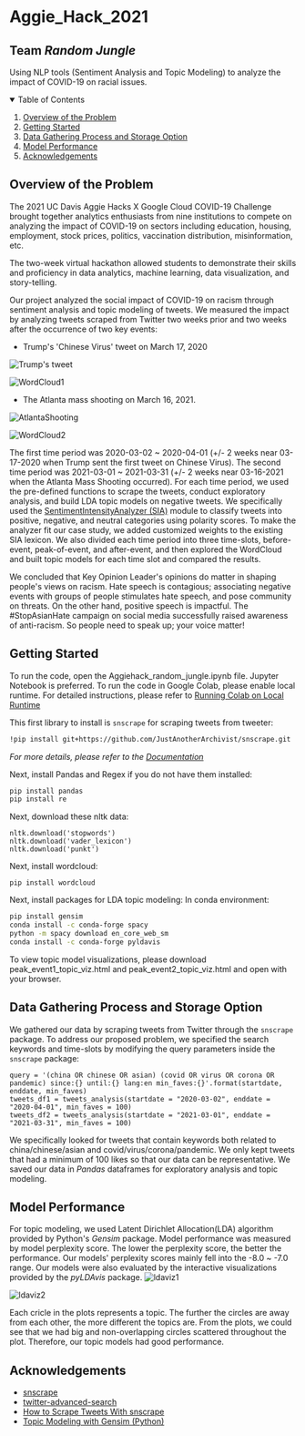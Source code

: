 # Aggie_Hack_2021
## Team _Random Jungle_
Using NLP tools (Sentiment Analysis and Topic Modeling) to analyze the impact of COVID-19 on racial issues. 


<!-- TABLE OF CONTENTS -->
<details open="open">
  <summary>Table of Contents</summary>
  <ol>
    <li>
      <a href="#overview-of-the-problem">Overview of the Problem</a>
    </li>
    <li>
      <a href="#getting-started">Getting Started</a>
    </li>
    <li><a href="#data-gathering-process-and-storage-option">Data Gathering Process and Storage Option</a></li>
    <li><a href="#model-performance">Model Performance</a></li>
    <li><a href="#acknowledgements">Acknowledgements</a></li>
  </ol>
</details>



<!-- OVERVIEW OF THE PROBLEM -->
## Overview of the Problem

The 2021 UC Davis Aggie Hacks X Google Cloud COVID-19 Challenge brought together analytics enthusiasts from nine institutions to compete on analyzing the impact of COVID-19 on sectors including education, housing, employment, stock prices, politics, vaccination distribution, misinformation, etc.

The two-week virtual hackathon allowed students to demonstrate their skills and proficiency in data analytics, machine learning, data visualization, and story-telling.

Our project analyzed the social impact of COVID-19 on racism through sentiment analysis and topic modeling of tweets. We measured the impact by analyzing tweets scraped from Twitter two weeks prior and two weeks after the occurrence of two key events: 
* Trump's 'Chinese Virus' tweet on March 17, 2020

![Trump's tweet](https://i.imgur.com/qgtGhwE.png)

![WordCloud1](https://i.imgur.com/WFiMhsP.png)

* The Atlanta mass shooting on March 16, 2021.

![AtlantaShooting](https://i.imgur.com/RD7UEvf.jpg)

![WordCloud2](https://i.imgur.com/udSq7aL.png)

The first time period was 2020-03-02 ~ 2020-04-01 (+/- 2 weeks near 03-17-2020 when Trump sent the first tweet on Chinese Virus). The second time period was 2021-03-01 ~ 2021-03-31 (+/- 2 weeks near 03-16-2021 when the Atlanta Mass Shooting occurred). For each time period, we used the pre-defined functions to scrape the tweets, conduct exploratory analysis, and build LDA topic models on negative tweets. We specifically used the [SentimentIntensityAnalyzer (SIA)](https://www.nltk.org/api/nltk.sentiment.html) module to classify tweets into positive, negative, and neutral categories using polarity scores. To make the analyzer fit our case study, we added customized weights to the existing SIA lexicon. We also divided each time period into three time-slots, before-event, peak-of-event, and after-event, and then explored the WordCloud and built topic models for each time slot and compared the results.

We concluded that Key Opinion Leader's opinions do matter in shaping people's views on racism. Hate speech is contagious; associating negative events with groups of people stimulates hate speech, and pose community on threats. On the other hand, positive speech is impactful. The #StopAsianHate campaign on social media successfully raised awareness of anti-racism. So people need to speak up; your voice matter!


<!-- GETTING STARTED -->
## Getting Started
To run the code, open the Aggiehack_random_jungle.ipynb file. Jupyter Notebook is preferred.
To run the code in Google Colab, please enable local runtime. 
For detailed instructions, please refer to [Running Colab on Local Runtime](https://research.google.com/colaboratory/local-runtimes.html)

This first library to install is ```snscrape``` for scraping tweets from tweeter:
  ```sh
  !pip install git+https://github.com/JustAnotherArchivist/snscrape.git
  ```
_For more details, please refer to the [Documentation](https://github.com/JustAnotherArchivist/snscrape)_

Next, install Pandas and Regex if you do not have them installed:
  ```sh
  pip install pandas
  pip install re
  ```
Next, download these nltk data:
  ```
  nltk.download('stopwords')
  nltk.download('vader_lexicon')
  nltk.download('punkt')
  ```
Next, install wordcloud:
```
pip install wordcloud
```
Next, install packages for LDA topic modeling:
In conda environment:
  ```sh
  pip install gensim
  conda install -c conda-forge spacy
  python -m spacy download en_core_web_sm 
  conda install -c conda-forge pyldavis
  ```
To view topic model visualizations, please download peak_event1_topic_viz.html and peak_event2_topic_viz.html and open with your browser. 

<!-- DATA GATHERING PROCESS AND STORAGE OPTION -->
## Data Gathering Process and Storage Option
We gathered our data by scraping tweets from Twitter through the ```snscrape``` package. To address our proposed problem, we specified the search keywords and time-slots by modifying the query parameters inside the ```snscrape``` package:
```
query = '(china OR chinese OR asian) (covid OR virus OR corona OR pandemic) since:{} until:{} lang:en min_faves:{}'.format(startdate, enddate, min_faves)
tweets_df1 = tweets_analysis(startdate = "2020-03-02", enddate = "2020-04-01", min_faves = 100)
tweets_df2 = tweets_analysis(startdate = "2021-03-01", enddate = "2021-03-31", min_faves = 100)
```
We specifically looked for tweets that contain keywords both related to china/chinese/asian and covid/virus/corona/pandemic. We only kept tweets that had a minimum of 100 likes so that our data can be representative. We saved our data in _Pandas_ dataframes for exploratory analysis and topic modeling.    

<!-- MODEL PERFORMANCE -->
## Model Performance
For topic modeling, we used Latent Dirichlet Allocation(LDA) algorithm provided by Python's _Gensim_ package. Model performance was measured by model perplexity score. The lower the perplexity score, the better the performance. Our models' perplexity scores mainly fell into the -8.0 ~ -7.0 range. Our models were also evaluated by the interactive visualizations provided by the _pyLDAvis_ package. 
![ldaviz1](https://i.imgur.com/ScWi4zC.jpg)

![ldaviz2](https://i.imgur.com/daUh2vZ.jpg)

Each cricle in the plots represents a topic. The further the circles are away from each other, the more different the topics are. From the plots, we could see that we had big and non-overlapping circles scattered throughout the plot. Therefore, our topic models had good performance. 

<!-- ACKNOWLEDGEMENTS -->
## Acknowledgements
* [snscrape](https://github.com/JustAnotherArchivist/snscrape)
* [twitter-advanced-search](https://github.com/igorbrigadir/twitter-advanced-search)
* [How to Scrape Tweets With snscrape](https://betterprogramming.pub/how-to-scrape-tweets-with-snscrape-90124ed006af)
* [Topic Modeling with Gensim (Python)](https://www.machinelearningplus.com/nlp/topic-modeling-gensim-python/)
